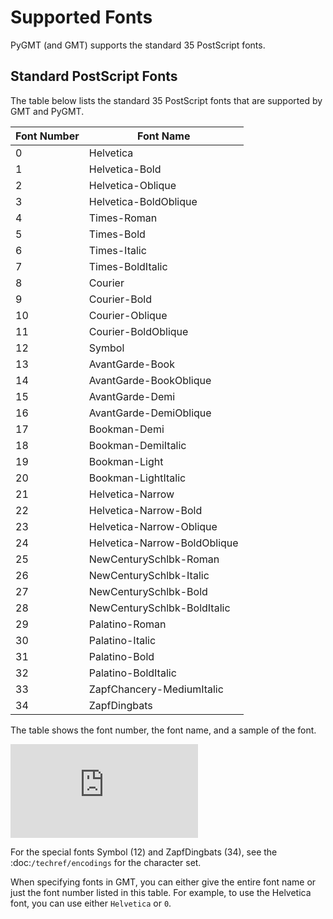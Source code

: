 # Supported Fonts

PyGMT (and GMT) supports the standard 35 PostScript fonts.

## Standard PostScript Fonts

The table below lists the standard 35 PostScript fonts that are supported by GMT and PyGMT.

| Font Number | Font Name                  |
|-------------|----------------------------|
| 0           | Helvetica                  |
| 1           | Helvetica-Bold             |
| 2           | Helvetica-Oblique          |
| 3           | Helvetica-BoldOblique      |
| 4           | Times-Roman                |
| 5           | Times-Bold                 |
| 6           | Times-Italic               |
| 7           | Times-BoldItalic           |
| 8           | Courier                    |
| 9           | Courier-Bold               |
| 10          | Courier-Oblique            |
| 11          | Courier-BoldOblique        |
| 12          | Symbol                     |
| 13          | AvantGarde-Book            |
| 14          | AvantGarde-BookOblique     |
| 15          | AvantGarde-Demi            |
| 16          | AvantGarde-DemiOblique     |
| 17          | Bookman-Demi               |
| 18          | Bookman-DemiItalic         |
| 19          | Bookman-Light              |
| 20          | Bookman-LightItalic        |
| 21          | Helvetica-Narrow           |
| 22          | Helvetica-Narrow-Bold      |
| 23          | Helvetica-Narrow-Oblique   |
| 24          | Helvetica-Narrow-BoldOblique |
| 25          | NewCenturySchlbk-Roman     |
| 26          | NewCenturySchlbk-Italic    |
| 27          | NewCenturySchlbk-Bold      |
| 28          | NewCenturySchlbk-BoldItalic |
| 29          | Palatino-Roman             |
| 30          | Palatino-Italic            |
| 31          | Palatino-Bold              |
| 32          | Palatino-BoldItalic        |
| 33          | ZapfChancery-MediumItalic  |
| 34          | ZapfDingbats               |

The table shows the font number, the font name, and a sample of the font.

![Standard PostScript Fonts](https://docs.generic-mapping-tools.org/dev/reference/postscript-fonts.html)

For the special fonts Symbol (12) and ZapfDingbats (34), see the :doc:`/techref/encodings` for the character set.

When specifying fonts in GMT, you can either give the entire font name or
just the font number listed in this table. For example, to use the Helvetica font, you can use either `Helvetica` or `0`.
